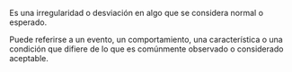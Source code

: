 Es una irregularidad o desviación en algo que se considera normal o esperado.

Puede referirse a un evento, un comportamiento, una característica o una condición que difiere de lo que es comúnmente observado o considerado aceptable.
